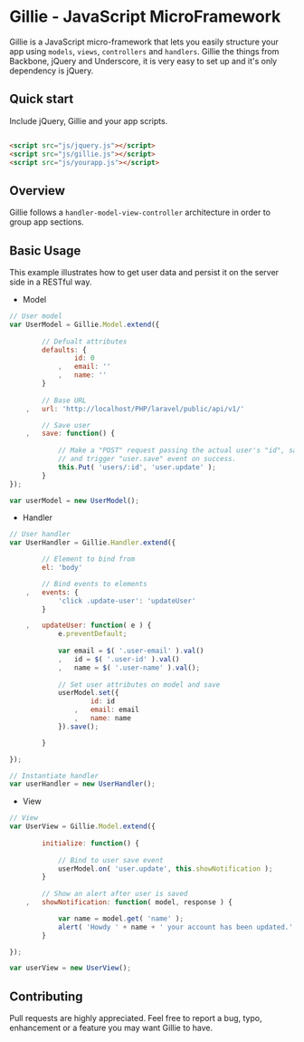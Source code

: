 Gillie - JavaScript MicroFramework
=======

Gillie is a JavaScript micro-framework that lets you easily structure your app using `models`, `views`, `controllers` and `handlers`. Gillie the things from Backbone, jQuery and Underscore, it is very easy to set up and it's only dependency is jQuery.

## Quick start

Include jQuery, Gillie and your app scripts.

```html

<script src="js/jquery.js"></script>
<script src="js/gillie.js"></script>
<script src="js/yourapp.js"></script>
```

## Overview

Gillie follows a `handler-model-view-controller` architecture in order to group app sections.

## Basic Usage

This example illustrates how to get user data and persist it on the server side in a RESTful way.

  - Model


```js
// User model 
var UserModel = Gillie.Model.extend({
        
        // Defualt attributes
        defaults: {
                id: 0
            ,   email: ''
            ,   name: ''
        } 
    
        // Base URL
    ,   url: 'http://localhost/PHP/laravel/public/api/v1/'

        // Save user
    ,   save: function() {
                
            // Make a "POST" request passing the actual user's "id", save it
            // and trigger "user.save" event on success.
            this.Put( 'users/:id', 'user.update' );
        }      
});

var userModel = new UserModel();
```

- Handler

```js
// User handler
var UserHandler = Gillie.Handler.extend({

        // Element to bind from
        el: 'body'

        // Bind events to elements
    ,   events: {
            'click .update-user': 'updateUser'
        }

    ,   updateUser: function( e ) {
            e.preventDefault;
                
            var email = $( '.user-email' ).val()
            ,   id = $( '.user-id' ).val()
            ,   name = $( '.user-name' ).val();
    
            // Set user attributes on model and save
            userModel.set({
                    id: id
                ,   email: email
                ,   name: name
            }).save();

        }

});

// Instantiate handler
var userHandler = new UserHandler();

```

   - View

```js
// View
var UserView = Gillie.Model.extend({
        
        initialize: function() {
            
            // Bind to user save event
            userModel.on( 'user.update', this.showNotification );
        }
        
        // Show an alert after user is saved
    ,   showNotification: function( model, response ) {

            var name = model.get( 'name' );
            alert( 'Howdy ' + name + ' your account has been updated.' );
        }

});

var userView = new UserView();
```

## Contributing

Pull requests are highly appreciated. Feel free to report a bug, typo, enhancement or a feature you may want Gillie to have.
